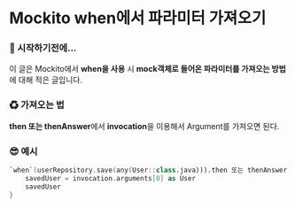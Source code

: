 # Mockito when에서 파라미터 가져오기

### 🎊 시작하기전에...

이 글은 Mockito에서 **when을 사용** 시 **mock객체로 들어온 파라미터를 가져오는 방법**에 대해 적은 글입니다.

### ♻ 가져오는 법

**then 또는 thenAnswer**에서 **invocation**을 이용해서 Argument를 가져오면 된다.

### 😎 예시

```kotlin
`when`(userRepository.save(any(User::class.java))).then 또는 thenAnswer { invocation ->
    savedUser = invocation.arguments[0] as User
    savedUser
}
```